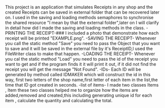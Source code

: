 This project is an application that simulates Receipts in any shop and the created Receipts can be saved in external folder that can be recovered later on.
I used in the saving and loading methods semaphores to synchronise the shared resource "I mean by that the external folder",later on I will clarify in detail how did I made the saving and loading methods in the class.
-PRINTING THE RECEIPT-### I included a photo that demonstrate how each receipt will be printed "EXAMPLE.png".
-SAVING THE RECEIPT- Whenever you call the static method "Save" you need to pass the Object that you want to save and it will be saved in the external file by it's ReceiptID,I used the FileWriter class to make that happen.
-LOADING THE RECEIPT- Whenever you cal the static method "Load" you need to pass the id of the receipt you want to get and if the program finds it it will print it out, if it did not find the receipt you will get the message "Not Found".
-IDs- Each ID will be generated by method called IDMAKER which will construct the id in this way, first two letters of the shop name,first letter of each item in the list,the time that ID got created in seconds.
-list of items- I made two classes Items , Item these two classes helped me to organize how the items are added,removed and created,this including generating unique id for each item , calculate the quantity and calculating the total.
